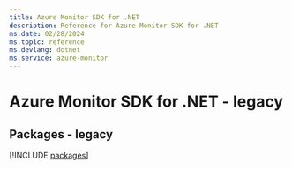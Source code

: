 ```yaml
---
title: Azure Monitor SDK for .NET
description: Reference for Azure Monitor SDK for .NET
ms.date: 02/28/2024
ms.topic: reference
ms.devlang: dotnet
ms.service: azure-monitor
---
```

# Azure Monitor SDK for .NET - legacy
## Packages - legacy
[!INCLUDE [packages](monitor-index.md)]